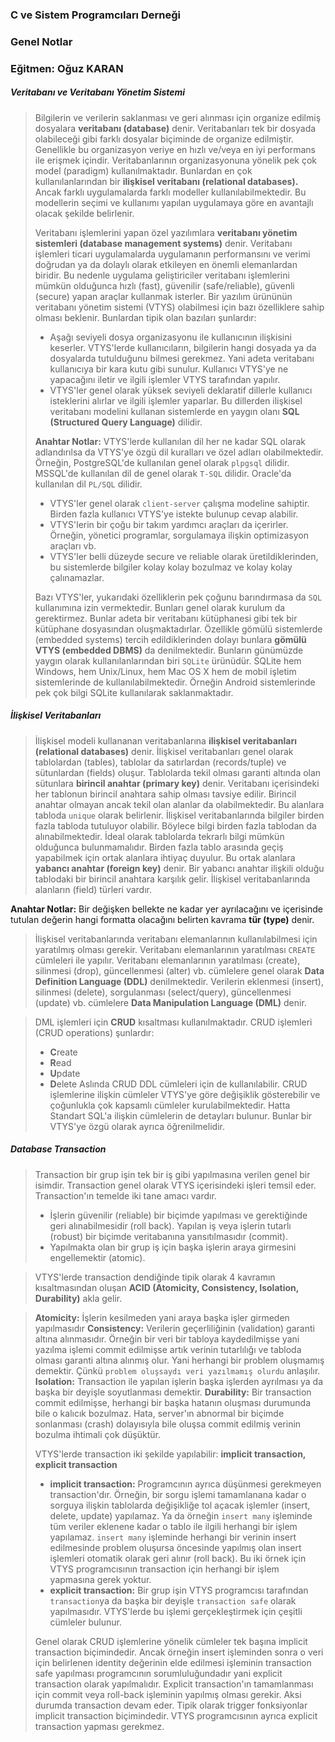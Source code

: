 ### C ve Sistem Programcıları Derneği
### Genel Notlar
### Eğitmen: Oğuz KARAN

##### Veritabanı ve Veritabanı Yönetim Sistemi

>Bilgilerin ve verilerin saklanması ve geri alınması için organize edilmiş dosyalara **veritabanı (database)** denir. Veritabanları tek bir dosyada olabileceği gibi farklı dosyalar biçiminde de organize edilmiştir. Genellikle bu organizasyon veriye en hızlı ve/veya en iyi performans ile erişmek içindir. Veritabanlarının organizasyonuna yönelik pek çok model (paradigm) kullanılmaktadır. Bunlardan en çok kullanılanlarından bir **ilişkisel veritabanı (relational databases).** Ancak farklı uygulamalarda farklı modeller kullanılabilmektedir. Bu modellerin seçimi ve kullanımı yapılan uygulamaya göre en avantajlı olacak şekilde belirlenir. 
>
>Veritabanı işlemlerini yapan özel yazılımlara **veritabanı yönetim sistemleri (database management systems)** denir. Veritabanı işlemleri ticari uygulamalarda uygulamanın performansını ve verimi doğrudan ya da dolaylı olarak etkileyen en önemli elemanlardan biridir. Bu nedenle uygulama geliştiriciler veritabanı işlemlerini mümkün olduğunca hızlı (fast), güvenilir (safe/reliable), güvenli (secure) yapan araçlar kullanmak isterler. Bir yazılım ürününün veritabanı yönetim sistemi (VTYS) olabilmesi için bazı özelliklere sahip olması beklenir. Bunlardan tipik olan bazıları şunlardır:
>
>- Aşağı seviyeli dosya organizasyonu ile kullanıcının ilişkisini keserler. VTYS'lerde kullanıcıların, bilgilerin hangi dosyada ya da dosyalarda tutulduğunu bilmesi gerekmez. Yani adeta veritabanı kullanıcıya bir kara kutu gibi sunulur. Kullanıcı VTYS'ye ne yapacağını iletir ve ilgili işlemler VTYS tarafından yapılır. 
>- VTYS'ler genel olarak yüksek seviyeli deklaratif dillerle kullanıcı isteklerini alırlar ve ilgili işlemler yaparlar. Bu dillerden ilişkisel veritabanı modelini kullanan sistemlerde en yaygın olanı **SQL (Structured Query Language)** dilidir. 
>
>**Anahtar Notlar:** VTYS'lerde kullanılan dil her ne kadar SQL olarak adlandırılsa da VTYS'ye özgü dil kuralları ve özel adları olabilmektedir. Örneğin, PostgreSQL'de kullanılan genel olarak `plpgsql` dilidir. MSSQL'de kullanılan dil de genel olarak `T-SQL` dilidir. Oracle'da kullanılan dil `PL/SQL` dilidir. 
>
>- VTYS'ler genel olarak `client-server` çalışma modeline sahiptir. Birden fazla kullanıcı VTYS'ye istekte bulunup cevap alabilir. 
>- VTYS'lerin bir çoğu bir takım yardımcı araçları da içerirler. Örneğin, yönetici programlar, sorgulamaya ilişkin optimizasyon araçları vb. 
>- VTYS'ler belli düzeyde secure ve reliable olarak üretildiklerinden, bu sistemlerde bilgiler kolay kolay bozulmaz ve kolay kolay çalınamazlar. 
>
>Bazı VTYS'ler, yukarıdaki özelliklerin pek çoğunu barındırmasa da `SQL` kullanımına izin vermektedir. Bunları genel olarak kurulum da gerektirmez. Bunlar adeta bir veritabanı kütüphanesi gibi tek bir kütüphane dosyasından oluşmaktadırlar. Özellikle gömülü sistemlerde (embedded systems) tercih edildiklerinden dolayı bunlara **gömülü VTYS (embedded DBMS)** da denilmektedir. Bunların günümüzde yaygın olarak kullanılanlarından biri `SQLite` ürünüdür. SQLite hem Windows, hem Unix/Linux, hem Mac OS X hem de mobil işletim sistemlerinde de kullanılabilmektedir. Örneğin Android sistemlerinde pek çok bilgi SQLite kullanılarak saklanmaktadır. 

##### İlişkisel Veritabanları 

>İlişkisel modeli kullananan veritabanlarına **ilişkisel veritabanları (relational databases)** denir.
>İlişkisel veritabanları genel olarak tablolardan (tables), tablolar da satırlardan (records/tuple) ve sütunlardan (fields) oluşur. Tablolarda tekil olması garanti altında olan sütunlara **birincil anahtar (primary key)** denir. Veritabanı içerisindeki her tablonun birincil anahtara sahip olması tavsiye edilir. Birincil anahtar olmayan ancak tekil olan alanlar da olabilmektedir. Bu alanlara tabloda `unique` olarak belirlenir. İlişkisel veritabanlarında bilgiler birden fazla tabloda tutuluyor olabilir. Böylece bilgi birden fazla tablodan da alınabilmektedir. İdeal olarak tablolarda tekrarlı bilgi mümkün olduğunca bulunmamalıdır. Birden fazla tablo arasında geçiş yapabilmek için ortak alanlara ihtiyaç duyulur. Bu ortak alanlara **yabancı anahtar (foreign key)** denir. Bir yabancı anahtar ilişkili olduğu tablodaki bir birincil anahtara karşılık gelir. İlişkisel veritabanlarında alanların (field) türleri vardır. 

**Anahtar Notlar:** Bir değişken bellekte ne kadar yer ayrılacağını ve içerisinde tutulan değerin hangi formatta olacağını belirten kavrama **tür (type)** denir. 

>İlişkisel veritabanlarında veritabanı elemanlarının kullanılabilmesi için yaratılmış olması gerekir. Veritabanı elemanlarının yaratılması `CREATE` cümleleri ile yapılır. Veritabanı elemanlarının yaratılması (create), silinmesi (drop), güncellenmesi (alter) vb. cümlelere genel olarak **Data Definition Language (DDL)** denilmektedir. Verilerin eklenmesi (insert), silinmesi (delete), sorgulanması (select/query), güncellenmesi (update) vb. cümlelere **Data Manipulation Language (DML)** denir. 

>DML işlemleri için **CRUD** kısaltması kullanılmaktadır. CRUD işlemleri (CRUD operations) şunlardır:
>- **C**reate
>- **R**ead
>- **U**pdate
>- **D**elete
>Aslında CRUD DDL cümleleri için de kullanılabilir. CRUD işlemlerine ilişkin cümleler VTYS'ye göre değişiklik gösterebilir ve çoğunlukla çok kapsamlı cümleler kurulabilmektedir. Hatta Standart SQL'a ilişkin cümlelerin de detayları bulunur. Bunlar bir VTYS'ye özgü olarak ayrıca öğrenilmelidir. 

##### Database Transaction

>Transaction bir grup işin tek bir iş gibi yapılmasına verilen genel bir isimdir. Transaction genel olarak VTYS içerisindeki işleri temsil eder. Transaction'ın temelde iki tane amacı vardır. 
>- İşlerin güvenilir (reliable) bir biçimde yapılması ve gerektiğinde geri alınabilmesidir (roll back). Yapılan iş veya işlerin tutarlı (robust) bir biçimde veritabanına yansıtılmasıdır (commit).
>- Yapılmakta olan bir grup iş için başka işlerin araya girmesini engellemektir (atomic).

>VTYS'lerde transaction dendiğinde tipik olarak 4 kavramın kısaltmasından oluşan **ACID (Atomicity, Consistency, Isolation, Durability)** akla gelir.

>**Atomicity:** İşlerin kesilmeden yani araya başka işler girmeden yapılmasıdır
>**Consistency:** Verilerin geçerliliğinin (validation) garanti altına alınmasıdır. Örneğin bir veri bir tabloya kaydedilmişse yani yazılma işlemi commit edilmişse artık verinin tutarlılığı ve tabloda olması garanti altına alınmış olur. Yani herhangi bir problem oluşmamış demektir. Çünkü `problem oluşsaydı veri yazılmamış olurdu` anlaşılır.
>**Isolation:** Transaction ile yapılan işlerin başka işlerden ayrılması ya da başka bir deyişle soyutlanması demektir.
>**Durability:** Bir transaction commit edilmişse, herhangi bir başka hatanın oluşması durumunda bile o kalıcık bozulmaz. Hata, server'ın abnormal bir biçimde sonlanması (crash) dolayısıyla bile oluşsa commit edilmiş verinin bozulma ihtimali çok düşüktür.
>
>VTYS'lerde transaction iki şekilde yapılabilir: **implicit transaction, explicit transaction**
>- **implicit transaction:** Programcının ayrıca düşünmesi gerekmeyen transaction'dır. Örneğin, bir sorgu işlemi tamamlanana kadar o sorguya ilişkin tablolarda değişikliğe tol açacak işlemler (insert, delete, update) yapılamaz. Ya da örneğin `insert many` işleminde tüm veriler eklenene kadar o tablo ile ilgili herhangi bir işlem yapılamaz. `insert many` işleminde herhangi bir verinin insert edilmesinde problem oluşursa öncesinde yapılmış olan insert işlemleri otomatik olarak geri alınır (roll back). Bu iki örnek için VTYS programcısının transaction için herhangi bir işlem yapmasına gerek yoktur.
>- **explicit transaction:** Bir grup işin VTYS programcısı tarafından `transaction`ya da başka bir deyişle `transaction safe` olarak yapılmasıdır. VTYS'lerde bu işlemi gerçekleştirmek için çeşitli cümleler bulunur. 
>
>Genel olarak CRUD işlemlerine yönelik cümleler tek başına implicit transaction biçimindedir. Ancak örneğin insert işleminden sonra o veri için belirlenen identity değerinin elde edilmesi işleminin transaction safe yapılması programcının sorumluluğundadır yani explicit transaction olarak yapılmalıdır. Explicit transaction'ın tamamlanması için commit veya roll-back işleminin yapılmış olması gerekir. Aksi durumda transaction devam eder. Tipik  olarak trigger fonksiyonlar implicit transaction biçimindedir. VTYS programcısının ayrıca explicit transaction yapması gerekmez.